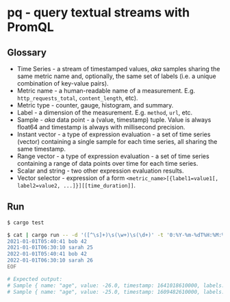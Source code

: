 # pq - query textual streams with PromQL

## Glossary

- Time Series - a stream of timestamped values, _aka_ samples sharing the same metric name and, optionally, the same set of labels (i.e. a unique combination of key-value pairs).
- Metric name - a human-readable name of a measurement. E.g. `http_requests_total`, `content_length`, etc).
- Metric type - counter, gauge, histogram, and summary.
- Label - a dimension of the measurement. E.g. `method`, `url`, etc.
- Sample - _aka_ data point - a (value, timestamp) tuple. Value is always float64 and timestamp is always with millisecond precision.
- Instant vector - a type of expression evaluation - a set of time series (vector) containing a single sample for each time series, all sharing the same timestamp.
- Range vector - a type of expression evaluation - a set of time series containing a range of data points over time for each time series.
- Scalar and string - two other expression evaluation results.
- Vector selector - expression of a form `<metric_name>[{label1=value1[, label2=value2, ...]}][[time_duration]]`.

## Run

```bash
$ cargo test

$ cat | cargo run -- -d '([^\s]+)\s(\w+)\s(\d+)' -t '0:%Y-%m-%dT%H:%M:%S' -l 1:name -m 2:age -- '-age{name=~"(bob|sarah)", name!~"b.*"}' <<EOF
2021-01-01T05:40:41 bob 42
2021-01-01T06:30:10 sarah 25
2022-01-01T05:40:41 bob 42
2022-01-01T06:30:10 sarah 26
EOF

# Expected output:
# Sample { name: "age", value: -26.0, timestamp: 1641018610000, labels: {"name": "sarah"} }
# Sample { name: "age", value: -25.0, timestamp: 1609482610000, labels: {"name": "sarah"} }
```

